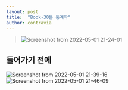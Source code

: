 ```yaml
---
layout: post
title:  "Book-30분 통계학"
author: contravia
---
```


> ![Screenshot from 2022-05-01 21-24-01](https://user-images.githubusercontent.com/57220434/166146658-3f3842cc-97cc-4439-88f0-5087973cffed.png)


## 들어가기 전에

![Screenshot from 2022-05-01 21-39-16](https://user-images.githubusercontent.com/57220434/166146665-5980c527-ca26-4d3b-a189-0ed818e9f974.png)
![Screenshot from 2022-05-01 21-46-09](https://user-images.githubusercontent.com/57220434/166146695-b8f270ba-55ee-40a1-b2a4-f8b0a26ac237.png)
